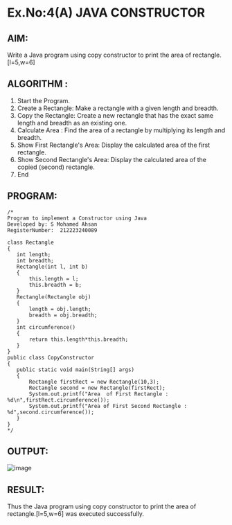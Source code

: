 # Ex.No:4(A)  JAVA CONSTRUCTOR
## AIM:
Write  a Java program using copy constructor to print the area of rectangle.[l=5,w=6]

## ALGORITHM :
1. Start the Program.
2.	Create a Rectangle: Make a rectangle with a given length and breadth.
3.	Copy the Rectangle: Create a new rectangle that has the exact same length and breadth as an existing one.
4. Calculate Area : Find the area of a rectangle by multiplying its length and breadth.
5. Show First Rectangle's Area: Display the calculated area of the first rectangle.
6.	Show Second Rectangle's Area: Display the calculated area of the copied (second) rectangle.
7.	End

## PROGRAM:
 ```
/*
Program to implement a Constructor using Java
Developed by: S Mohamed Ahsan
RegisterNumber:  212223240089

class Rectangle 
 { 
    int length; 
    int breadth; 
    Rectangle(int l, int b) 
    {  
        this.length = l;
        this.breadth = b;
    } 
    Rectangle(Rectangle obj) 
    { 
        length = obj.length;
        breadth = obj.breadth;
    } 
    int circumference() 
    { 
        return this.length*this.breadth;
    } 
 } 
public class CopyConstructor 
{ 
    public static void main(String[] args) 
    { 
        Rectangle firstRect = new Rectangle(10,3); 
        Rectangle second = new Rectangle(firstRect);
        System.out.printf("Area  of First Rectangle : %d\n",firstRect.circumference());
        System.out.printf("Area of First Second Rectangle : %d",second.circumference());
    } 
 } 
*/
```

## OUTPUT:
![image](https://github.com/user-attachments/assets/ec695d60-4bea-4909-84fe-f410eb79fd7b)


## RESULT:
Thus the Java program using copy constructor to print the area of rectangle.[l=5,w=6] was executed successfully.
